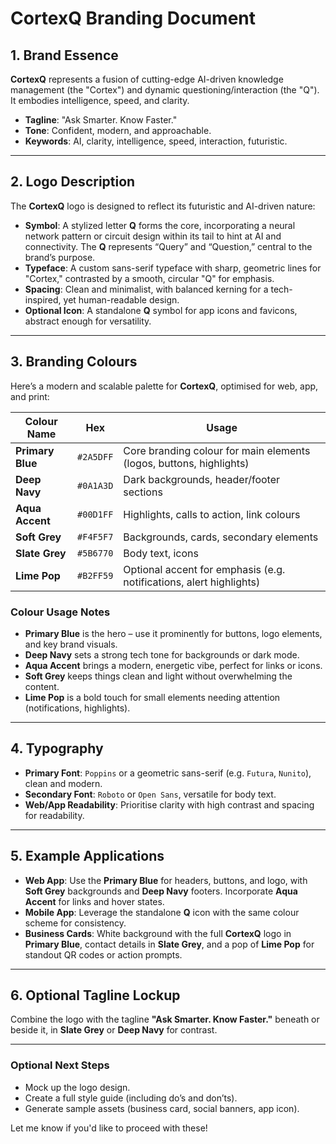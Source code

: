 # CortexQ Branding Document

## 1. Brand Essence

**CortexQ** represents a fusion of cutting-edge AI-driven knowledge management (the "Cortex") and dynamic questioning/interaction (the "Q"). It embodies intelligence, speed, and clarity.

* **Tagline**: "Ask Smarter. Know Faster."
* **Tone**: Confident, modern, and approachable.
* **Keywords**: AI, clarity, intelligence, speed, interaction, futuristic.

---

## 2. Logo Description

The **CortexQ** logo is designed to reflect its futuristic and AI-driven nature:

* **Symbol**: A stylized letter **Q** forms the core, incorporating a neural network pattern or circuit design within its tail to hint at AI and connectivity. The **Q** represents “Query” and “Question,” central to the brand’s purpose.
* **Typeface**: A custom sans-serif typeface with sharp, geometric lines for "Cortex," contrasted by a smooth, circular "Q" for emphasis.
* **Spacing**: Clean and minimalist, with balanced kerning for a tech-inspired, yet human-readable design.
* **Optional Icon**: A standalone **Q** symbol for app icons and favicons, abstract enough for versatility.

---

## 3. Branding Colours

Here’s a modern and scalable palette for **CortexQ**, optimised for web, app, and print:

| **Colour Name**  | **Hex**   | **Usage**                                                           |
| ---------------- | --------- | ------------------------------------------------------------------- |
| **Primary Blue** | `#2A5DFF` | Core branding colour for main elements (logos, buttons, highlights) |
| **Deep Navy**    | `#0A1A3D` | Dark backgrounds, header/footer sections                            |
| **Aqua Accent**  | `#00D1FF` | Highlights, calls to action, link colours                           |
| **Soft Grey**    | `#F4F5F7` | Backgrounds, cards, secondary elements                              |
| **Slate Grey**   | `#5B6770` | Body text, icons                                                    |
| **Lime Pop**     | `#B2FF59` | Optional accent for emphasis (e.g. notifications, alert highlights) |

### Colour Usage Notes

* **Primary Blue** is the hero – use it prominently for buttons, logo elements, and key brand visuals.
* **Deep Navy** sets a strong tech tone for backgrounds or dark mode.
* **Aqua Accent** brings a modern, energetic vibe, perfect for links or icons.
* **Soft Grey** keeps things clean and light without overwhelming the content.
* **Lime Pop** is a bold touch for small elements needing attention (notifications, highlights).

---

## 4. Typography

* **Primary Font**: `Poppins` or a geometric sans-serif (e.g. `Futura`, `Nunito`), clean and modern.
* **Secondary Font**: `Roboto` or `Open Sans`, versatile for body text.
* **Web/App Readability**: Prioritise clarity with high contrast and spacing for readability.

---

## 5. Example Applications

* **Web App**: Use the **Primary Blue** for headers, buttons, and logo, with **Soft Grey** backgrounds and **Deep Navy** footers. Incorporate **Aqua Accent** for links and hover states.
* **Mobile App**: Leverage the standalone **Q** icon with the same colour scheme for consistency.
* **Business Cards**: White background with the full **CortexQ** logo in **Primary Blue**, contact details in **Slate Grey**, and a pop of **Lime Pop** for standout QR codes or action prompts.

---

## 6. Optional Tagline Lockup

Combine the logo with the tagline **"Ask Smarter. Know Faster."** beneath or beside it, in **Slate Grey** or **Deep Navy** for contrast.

---

### Optional Next Steps

* Mock up the logo design.
* Create a full style guide (including do’s and don’ts).
* Generate sample assets (business card, social banners, app icon).

Let me know if you'd like to proceed with these!
